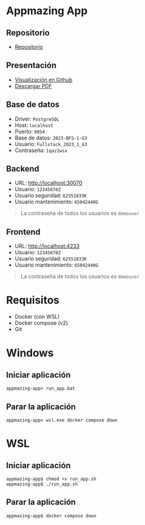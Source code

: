 # Appmazing App
## Repositorio
* [Repositorio](https://github.com/CampusDual/2023-BFS-1-G3_Volvoreta)
## Presentación
* [Visualización en Github](https://github.com/CampusDual/2023-BFS-1-G3_Volvoreta/blob/main/Presentacion/volvoreta.pdf)
* [Descargar PDF](https://raw.github.com/CampusDual/2023-BFS-1-G3_Volvoreta/main/Presentacion/volvoreta.pdf)
## Base de datos
* Driver: `PostgreSQL`
* Host: `localhost`
* Puerto: `9054`
* Base de datos: `2023-BFS-1-G3`
* Usuario: `Fullstack_2023_1_G3`
* Contraseña: `1qaz2wsx`
## Backend
* URL: [http://localhost:30070](http://localhost:30070)
* Usuario: `12345678Z`
* Usuario seguridad: `62551833K`
* Usuario mantenimiento: `65042440G`
> La contraseña de todos los usuarios es `demouser`
## Frontend
* URL: [http://localhost:4233](http://localhost:4233)
* Usuario: `12345678Z`
* Usuario seguridad: `62551833K`
* Usuario mantenimiento: `65042440G`
> La contraseña de todos los usuarios es `demouser`
# Requisitos
* Docker (con WSL)
* Docker compose (v2)
* Git

# Windows
## Iniciar aplicación
```
appmazing-app> run_app.bat
```
## Parar la aplicación
```
appmazing-app> wsl.exe docker compose down
```

# WSL
## Iniciar aplicación
```
appmazing-app$ chmod +x run_app.sh
appmazing-app$ ./run_app.sh
```
## Parar la aplicación
```
appmazing-app$ docker compose down
```
